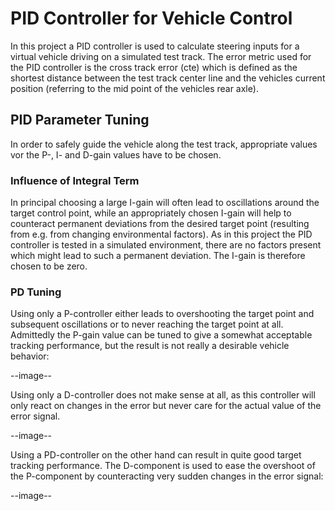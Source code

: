 # PID Controller for Vehicle Control

In this project a PID controller is used to calculate steering inputs for a virtual vehicle driving on a simulated test track.
The error metric used for the PID controller is the cross track error (cte) which is defined as the shortest distance between the test track center line and the vehicles current position (referring to the mid point of the vehicles rear axle).


## PID Parameter Tuning

In order to safely guide the vehicle along the test track, appropriate values vor the P-, I- and D-gain values have to be chosen.

### Influence of Integral Term

In principal choosing a large I-gain will often lead to oscillations around the target control point, while an appropriately chosen I-gain will help to counteract permanent deviations from the desired target point (resulting from e.g. from changing environmental factors).
As in this project the PID controller is tested in a simulated environment, there are no factors present which might lead to such a permanent deviation.
The I-gain is therefore chosen to be zero.

### PD Tuning

Using only a P-controller either leads to overshooting the target point and subsequent oscillations or to never reaching the target point at all. Admittedly the P-gain value can be tuned to give a somewhat acceptable tracking performance, but the result is not really a desirable vehicle behavior:

--image--

Using only a D-controller does not make sense at all, as this controller will only react on changes in the error but never care for the actual value of the error signal. 

--image--

Using a PD-controller on the other hand can result in quite good target tracking performance.
The D-component is used to ease the overshoot of the P-component by counteracting very sudden changes in the error signal:

--image--





